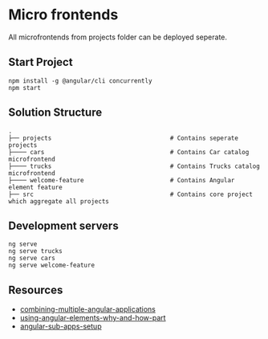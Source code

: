 # Micro frontends
All microfrontends from projects folder can be deployed seperate.

## Start Project
```
npm install -g @angular/cli concurrently
npm start

```

## Solution Structure

```
.
├── projects                                 # Contains seperate projects
├──── cars                                   # Contains Car catalog microfrontend
├──── trucks                                 # Contains Trucks catalog microfrontend
├──── welcome-feature                        # Contains Angular element feature
├── src                                      # Contains core project which aggregate all projects
```

## Development servers
```
ng serve 
ng serve trucks
ng serve cars
ng serve welcome-feature
```

## Resources
* [combining-multiple-angular-applications](https://medium.com/disney-streaming/combining-multiple-angular-applications-into-a-single-one-e87d530d6527)
* [using-angular-elements-why-and-how-part](https://blog.bitsrc.io/using-angular-elements-why-and-how-part-1-35f7fd4f0457)
* [angular-sub-apps-setup](https://github.com/hql287/angular-sub-apps-setup)